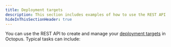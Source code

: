 ```yaml
---
title: Deployment targets
description: This section includes examples of how to use the REST API to create and manage deployment targets in Octopus.
hideInThisSectionHeader: true
---
```


You can use the REST API to create and manage your [deployment targets](/docs/infrastructure/deployment-targets/index.md) in Octopus. Typical tasks can include: